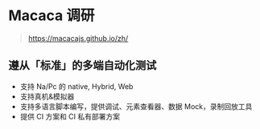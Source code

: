 # Macaca 调研

> https://macacajs.github.io/zh/

## 遵从「标准」的多端自动化测试
* 支持 Na/Pc 的 native, Hybrid, Web
* 支持真机&模拟器
* 支持多语言脚本编写，提供调试、元素查看器、数据 Mock，录制回放工具
* 提供 CI 方案和 CI 私有部署方案
